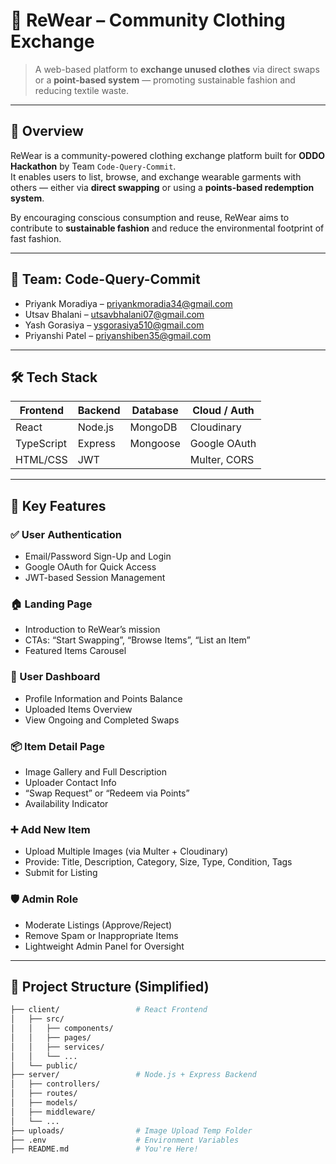 # 👕 ReWear – Community Clothing Exchange

> A web-based platform to **exchange unused clothes** via direct swaps or a **point-based system** — promoting sustainable fashion and reducing textile waste.

---

## 🚀 Overview

ReWear is a community-powered clothing exchange platform built for **ODDO Hackathon** by Team `Code-Query-Commit`.  
It enables users to list, browse, and exchange wearable garments with others — either via **direct swapping** or using a **points-based redemption system**.

By encouraging conscious consumption and reuse, ReWear aims to contribute to **sustainable fashion** and reduce the environmental footprint of fast fashion.

---

## 👥 Team: Code-Query-Commit

- Priyank Moradiya – [priyankmoradia34@gmail.com](mailto:priyankmoradia34@gmail.com)  
- Utsav Bhalani – [utsavbhalani07@gmail.com](mailto:utsavbhalani07@gmail.com)  
- Yash Gorasiya – [ysgorasiya510@gmail.com](mailto:ysgorasiya510@gmail.com)  
- Priyanshi Patel – [priyanshiben35@gmail.com](mailto:priyanshiben35@gmail.com)  

---

## 🛠 Tech Stack

| Frontend  | Backend | Database | Cloud / Auth |
|-----------|---------|----------|---------------|
| React     | Node.js | MongoDB  | Cloudinary    |
| TypeScript| Express | Mongoose | Google OAuth  |
| HTML/CSS  | JWT     |          | Multer, CORS  |

---

## 🌟 Key Features

### ✅ User Authentication
- Email/Password Sign-Up and Login
- Google OAuth for Quick Access
- JWT-based Session Management

### 🏠 Landing Page
- Introduction to ReWear’s mission
- CTAs: “Start Swapping”, “Browse Items”, “List an Item”
- Featured Items Carousel

### 👤 User Dashboard
- Profile Information and Points Balance
- Uploaded Items Overview
- View Ongoing and Completed Swaps

### 📦 Item Detail Page
- Image Gallery and Full Description
- Uploader Contact Info
- “Swap Request” or “Redeem via Points”
- Availability Indicator

### ➕ Add New Item
- Upload Multiple Images (via Multer + Cloudinary)
- Provide: Title, Description, Category, Size, Type, Condition, Tags
- Submit for Listing

### 🛡 Admin Role
- Moderate Listings (Approve/Reject)
- Remove Spam or Inappropriate Items
- Lightweight Admin Panel for Oversight

---

## 📁 Project Structure (Simplified)

```bash
├── client/                 # React Frontend
│   ├── src/
│   │   ├── components/
│   │   ├── pages/
│   │   ├── services/
│   │   └── ...
│   └── public/
├── server/                 # Node.js + Express Backend
│   ├── controllers/
│   ├── routes/
│   ├── models/
│   ├── middleware/
│   └── ...
├── uploads/                # Image Upload Temp Folder
├── .env                    # Environment Variables
├── README.md               # You're Here!
